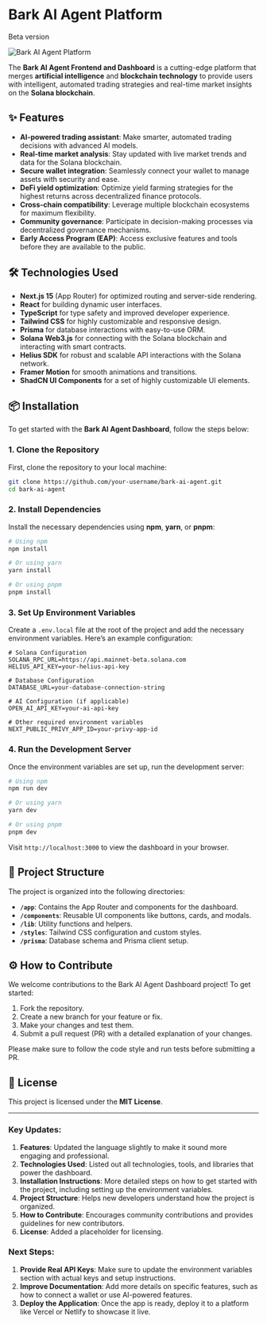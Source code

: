 # Bark AI Agent Platform
Beta version

![Bark AI Agent Platform](https://ucarecdn.com/bbc74eca-8e0d-4147-8a66-6589a55ae8d0/bark.webp)

The **Bark AI Agent Frontend and Dashboard** is a cutting-edge platform that merges **artificial intelligence** and **blockchain technology** to provide users with intelligent, automated trading strategies and real-time market insights on the **Solana blockchain**.

## ✨ Features

- **AI-powered trading assistant**: Make smarter, automated trading decisions with advanced AI models.
- **Real-time market analysis**: Stay updated with live market trends and data for the Solana blockchain.
- **Secure wallet integration**: Seamlessly connect your wallet to manage assets with security and ease.
- **DeFi yield optimization**: Optimize yield farming strategies for the highest returns across decentralized finance protocols.
- **Cross-chain compatibility**: Leverage multiple blockchain ecosystems for maximum flexibility.
- **Community governance**: Participate in decision-making processes via decentralized governance mechanisms.
- **Early Access Program (EAP)**: Access exclusive features and tools before they are available to the public.

## 🛠 Technologies Used

- **Next.js 15** (App Router) for optimized routing and server-side rendering.
- **React** for building dynamic user interfaces.
- **TypeScript** for type safety and improved developer experience.
- **Tailwind CSS** for highly customizable and responsive design.
- **Prisma** for database interactions with easy-to-use ORM.
- **Solana Web3.js** for connecting with the Solana blockchain and interacting with smart contracts.
- **Helius SDK** for robust and scalable API interactions with the Solana network.
- **Framer Motion** for smooth animations and transitions.
- **ShadCN UI Components** for a set of highly customizable UI elements.

## 📦 Installation

To get started with the **Bark AI Agent Dashboard**, follow the steps below:

### 1. Clone the Repository

First, clone the repository to your local machine:

```bash
git clone https://github.com/your-username/bark-ai-agent.git
cd bark-ai-agent
```

### 2. Install Dependencies

Install the necessary dependencies using **npm**, **yarn**, or **pnpm**:

```bash
# Using npm
npm install

# Or using yarn
yarn install

# Or using pnpm
pnpm install
```

### 3. Set Up Environment Variables

Create a `.env.local` file at the root of the project and add the necessary environment variables. Here’s an example configuration:

```dotenv
# Solana Configuration
SOLANA_RPC_URL=https://api.mainnet-beta.solana.com
HELIUS_API_KEY=your-helius-api-key

# Database Configuration
DATABASE_URL=your-database-connection-string

# AI Configuration (if applicable)
OPEN_AI_API_KEY=your-ai-api-key

# Other required environment variables
NEXT_PUBLIC_PRIVY_APP_ID=your-privy-app-id
```

### 4. Run the Development Server

Once the environment variables are set up, run the development server:

```bash
# Using npm
npm run dev

# Or using yarn
yarn dev

# Or using pnpm
pnpm dev
```

Visit `http://localhost:3000` to view the dashboard in your browser.

## 🗼 Project Structure

The project is organized into the following directories:

- **`/app`**: Contains the App Router and components for the dashboard.
- **`/components`**: Reusable UI components like buttons, cards, and modals.
- **`/lib`**: Utility functions and helpers.
- **`/styles`**: Tailwind CSS configuration and custom styles.
- **`/prisma`**: Database schema and Prisma client setup.

## ⚙️ How to Contribute

We welcome contributions to the Bark AI Agent Dashboard project! To get started:

1. Fork the repository.
2. Create a new branch for your feature or fix.
3. Make your changes and test them.
4. Submit a pull request (PR) with a detailed explanation of your changes.

Please make sure to follow the code style and run tests before submitting a PR.

## 📄 License

This project is licensed under the **MIT License**.

---

### Key Updates:

1. **Features**: Updated the language slightly to make it sound more engaging and professional.
2. **Technologies Used**: Listed out all technologies, tools, and libraries that power the dashboard.
3. **Installation Instructions**: More detailed steps on how to get started with the project, including setting up the environment variables.
4. **Project Structure**: Helps new developers understand how the project is organized.
5. **How to Contribute**: Encourages community contributions and provides guidelines for new contributors.
6. **License**: Added a placeholder for licensing.

### Next Steps:

1. **Provide Real API Keys**: Make sure to update the environment variables section with actual keys and setup instructions.
2. **Improve Documentation**: Add more details on specific features, such as how to connect a wallet or use AI-powered features.
3. **Deploy the Application**: Once the app is ready, deploy it to a platform like Vercel or Netlify to showcase it live.


